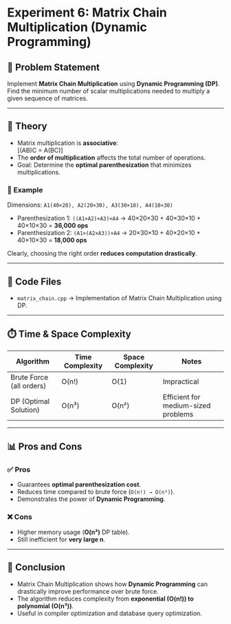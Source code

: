 # Experiment 6: Matrix Chain Multiplication (Dynamic Programming)

## 📌 Problem Statement
Implement **Matrix Chain Multiplication** using **Dynamic Programming (DP)**.  
Find the minimum number of scalar multiplications needed to multiply a given sequence of matrices.  

---

## 📖 Theory
- Matrix multiplication is **associative**:  
  \[(AB)C = A(BC)\]  
- The **order of multiplication** affects the total number of operations.  
- Goal: Determine the **optimal parenthesization** that minimizes multiplications.  

### 🔹 Example
Dimensions: `A1(40×20), A2(20×30), A3(30×10), A4(10×30)`  

- Parenthesization 1: `((A1×A2)×A3)×A4` → 40×20×30 + 40×30×10 + 40×10×30 = **36,000 ops**  
- Parenthesization 2: `(A1×(A2×A3))×A4` → 20×30×10 + 40×20×10 + 40×10×30 = **18,000 ops**  

Clearly, choosing the right order **reduces computation drastically**.  

---

## 📜 Code Files
- `matrix_chain.cpp` → Implementation of Matrix Chain Multiplication using DP.  

---

## ⏱️ Time & Space Complexity

| Algorithm               | Time Complexity | Space Complexity | Notes |
|--------------------------|----------------|------------------|-------|
| Brute Force (all orders) | O(n!)          | O(1)             | Impractical |
| DP (Optimal Solution)    | O(n³)          | O(n²)            | Efficient for medium-sized problems |

---

## 📊 Pros and Cons

### ✅ Pros
- Guarantees **optimal parenthesization cost**.  
- Reduces time compared to brute force (`O(n!) → O(n³)`).  
- Demonstrates the power of **Dynamic Programming**.  

### ❌ Cons
- Higher memory usage (**O(n²)** DP table).  
- Still inefficient for **very large n**.  

---

## 🏁 Conclusion
- Matrix Chain Multiplication shows how **Dynamic Programming** can drastically improve performance over brute force.  
- The algorithm reduces complexity from **exponential (O(n!)) to polynomial (O(n³))**.  
- Useful in compiler optimization and database query optimization.
